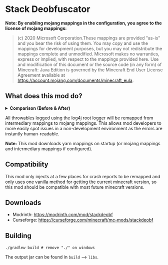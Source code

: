 # Stack Deobfuscator

**Note: By enabling mojang mappings in the configuration, you agree to the license of mojang mappings:**

> (c) 2020 Microsoft Corporation.These mappings are provided "as-is" and you bear the risk of using them. You may copy
> and use the mappings for development purposes, but you may not redistribute the mappings complete and unmodified.
> Microsoft makes no warranties, express or implied, with respect to the mappings provided here. Use and modification of
> this document or the source code (in any form) of Minecraft: Java Edition is governed by the Minecraft End User License
> Agreement available at https://account.mojang.com/documents/minecraft_eula.

## What does this mod do?

<details>
<summary><b>Comparison (Before & After)</b></summary>

### Before

![intermediary_mapped_exception](./images/exception_showcase_intermediary.png)

### After (yarn mappings)

![yarn_mapped_exception](./images/exception_showcase_yarn.png)

### After (mojang mappings)

![mojang_mapped_exception](./images/exception_showcase_mojang.png)

</details>

All throwables logged using the log4j root logger will be remapped from intermediary mappings to mojang mappings.
This allows mod developers to more easily spot issues in a non-development environment as the errors are instantly
human-readable.

**Note:** This mod downloads yarn mappings on startup (or mojang mappings and intermediary mappings if configured).

## Compatibility

This mod only injects at a few places for crash reports to be remapped and only uses one vanilla method for getting the
current minecraft version, so this mod should be compatible with most future minecraft versions.

## Downloads

- Modrinth: https://modrinth.com/mod/stackdeobf
- Curseforge: https://curseforge.com/minecraft/mc-mods/stackdeobf

## Building

```shell
./gradlew build # remove "./" on windows
```

The output jar can be found in `build` –> `libs`.
